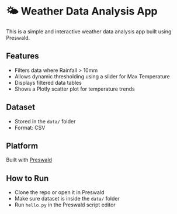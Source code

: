 # 🌤️ Weather Data Analysis App

This is a simple and interactive weather data analysis app built using Preswald.

## Features
- Filters data where Rainfall > 10mm
- Allows dynamic thresholding using a slider for Max Temperature
- Displays filtered data tables
- Shows a Plotly scatter plot for temperature trends

## Dataset
- Stored in the `data/` folder
- Format: CSV

## Platform
Built with [Preswald](https://app.preswald.com)

## How to Run
- Clone the repo or open it in Preswald
- Make sure dataset is inside the `data/` folder
- Run `hello.py` in the Preswald script editor
